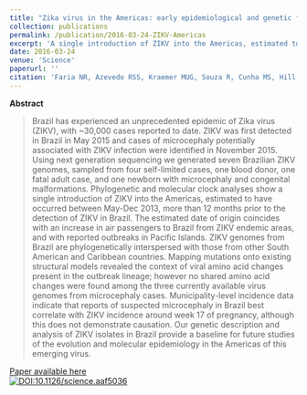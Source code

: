 ```yaml
---
title: "Zika virus in the Americas: early epidemiological and genetic findings"
collection: publications
permalink: /publication/2016-03-24-ZIKV-Americas
excerpt: 'A single introduction of ZIKV into the Americas, estimated to have occurred between May-Dec 2013, was responsible for the epidemic.'
date: 2016-03-24
venue: 'Science'
paperurl: ''
citation: 'Faria NR, Azevedo RSS, Kraemer MUG, Souza R, Cunha MS, Hill SC, et al. Zika virus in the Americas: Early epidemiological and genetic findings. <i>Science</i>. 2016;352(6283):345–9.'
---
```


**Abstract**

>Brazil has experienced an unprecedented epidemic of Zika virus (ZIKV), with ~30,000 cases reported to date. ZIKV was first detected in Brazil in May 2015 and cases of microcephaly potentially associated with ZIKV infection were identified in November 2015. Using next generation sequencing we generated seven Brazilian ZIKV genomes, sampled from four self-limited cases, one blood donor, one fatal adult case, and one newborn with microcephaly and congenital malformations. Phylogenetic and molecular clock analyses show a single introduction of ZIKV into the Americas, estimated to have occurred between May-Dec 2013, more than 12 months prior to the detection of ZIKV in Brazil. The estimated date of origin coincides with an increase in air passengers to Brazil from ZIKV endemic areas, and with reported outbreaks in Pacific Islands. ZIKV genomes from Brazil are phylogenetically interspersed with those from other South American and Caribbean countries. Mapping mutations onto existing structural models revealed the context of viral amino acid changes present in the outbreak lineage; however no shared amino acid changes were found among the three currently available virus genomes from microcephaly cases. Municipality-level incidence data indicate that reports of suspected microcephaly in Brazil best correlate with ZIKV incidence around week 17 of pregnancy, although this does not demonstrate causation. Our genetic description and analysis of ZIKV isolates in Brazil provide a baseline for future studies of the evolution and molecular epidemiology in the Americas of this emerging virus.

[Paper available here](http://science.sciencemag.org/content/352/6283/345.long)<br>
[![DOI:10.1126/science.aaf5036](https://zenodo.org/badge/DOI/10.1126/science.aaf5036.svg)](https://doi.org/10.1126/science.aaf5036)
